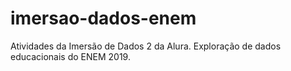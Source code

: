 # imersao-dados-enem
Atividades da Imersão de Dados 2 da Alura. Exploração de dados educacionais do ENEM 2019.


